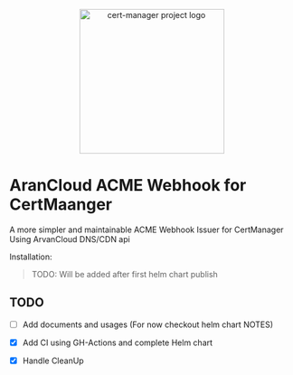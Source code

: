 <p align="center">
  <img src="https://raw.githubusercontent.com/cert-manager/cert-manager/d53c0b9270f8cd90d908460d69502694e1838f5f/logo/logo-small.png" height="256" width="256" alt="cert-manager project logo" />
</p>

# AranCloud ACME Webhook for CertMaanger

A more simpler and maintainable ACME Webhook Issuer for CertManager Using ArvanCloud DNS/CDN api

Installation:

> TODO: Will be added after first helm chart publish

## TODO

* [ ] Add documents and usages (For now checkout helm chart NOTES)
* [x] Add CI using GH-Actions and complete Helm chart
* [x] Handle CleanUp


